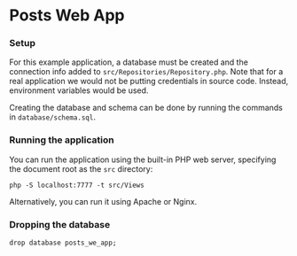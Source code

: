 # Posts Web App

### Setup

For this example application, a database must be created and the connection info added to `src/Repositories/Repository.php`.
Note that for a real application we would not be putting credentials in source code. Instead, environment variables would be used.

Creating the database and schema can be done by running the commands in `database/schema.sql`.

### Running the application
You can run the application using the built-in PHP web server, specifying the document root as the `src` directory:

```
php -S localhost:7777 -t src/Views
```

Alternatively, you can run it using Apache or Nginx.

### Dropping the database
```
drop database posts_we_app;
```